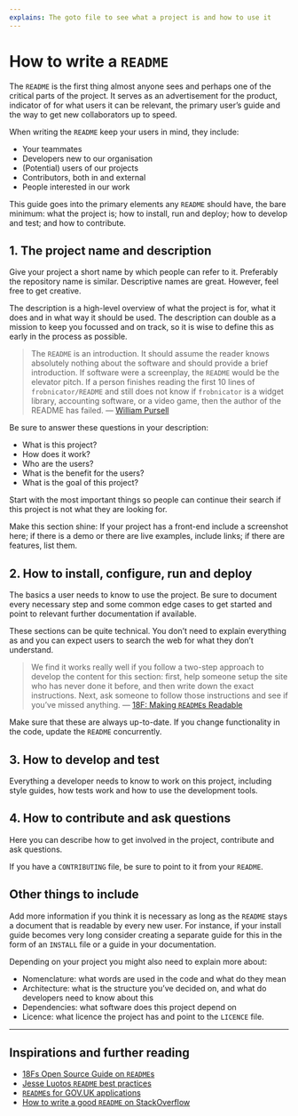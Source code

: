 ```yaml
---
explains: The goto file to see what a project is and how to use it
---
```


# How to write a `README`

The `README` is the first thing almost anyone sees and perhaps one of the critical parts of the project. It serves as an advertisement for the product, indicator of for what users it can be relevant, the primary user’s guide and the way to get new collaborators up to speed.

When writing the `README` keep your users in mind, they include:

* Your teammates
* Developers new to our organisation
* (Potential) users of our projects
* Contributors, both in and external
* People interested in our work

This guide goes into the primary elements any `README` should have, the bare minimum: what the project is; how to install, run and deploy; how to develop and test; and how to contribute.

## 1.  The project name and description

Give your project a short name by which people can refer to it. Preferably the repository name is similar. Descriptive names are great. However, feel free to get creative.

The description is a high-level overview of what the project is for, what it does and in what way it should be used. The description can double as a mission to keep you focussed and on track, so it is wise to define this as early in the process as possible.

> The `README` is an introduction. It should assume the reader knows absolutely nothing about the software and should provide a brief introduction. If software were a screenplay, the `README` would be the elevator pitch. If a person finishes reading the first 10 lines of `frobnicator/README` and still does not know if `frobnicator` is a widget library, accounting software, or a video game, then the author of the README has failed. — [William Pursell](https://stackoverflow.com/a/2305173)

Be sure to answer these questions in your description:

* What is this project?
* How does it work?
* Who are the users?
* What is the benefit for the users?
* What is the goal of this project?

Start with the most important things so people can continue their search if this project is not what they are looking for.

Make this section shine: If your project has a front-end include a screenshot here; if there is a demo or there are live examples, include links; if there are features, list them.

## 2. How to install, configure, run and deploy

The basics a user needs to know to use the project. Be sure to document every necessary step and some common edge cases to get started and point to relevant further documentation if available. 

These sections can be quite technical. You don’t need to explain everything as and you can expect users to search the web for what they don’t understand.

> We find it works really well if you follow a two-step approach to develop the content for this section: first, help someone setup the site who has never done it before, and then write down the exact instructions. Next, ask someone to follow those instructions and see if you’ve missed anything. — [18F: Making `README`s Readable](https://open-source-guide.18f.gov/making-readmes-readable/)

Make sure that these are always up-to-date. If you change functionality in the code, update the `README` concurrently.

## 3. How to develop and test

Everything a developer needs to know to work on this project, including style guides, how tests work and how to use the development tools.

## 4. How to contribute and ask questions

Here you can describe how to get involved in the project, contribute and ask questions. 

If you have a `CONTRIBUTING` file, be sure to point to it from your `README`.

## Other things to include

Add more information if you think it is necessary as long as the `README` stays a document that is readable by every new user. For instance, if your install guide becomes very long consider creating a separate guide for this in the form of an `INSTALL` file or a guide in your documentation.

Depending on your project you might also need to explain more about:

* Nomenclature: what words are used in the code and what do they mean
* Architecture: what is the structure you’ve decided on, and what do developers need to know about this
* Dependencies: what software does this project depend on
* Licence: what licence the project has and point to the `LICENCE` file.

---

## Inspirations and further reading

* [18Fs Open Source Guide on `README`s](https://open-source-guide.18f.gov/making-readmes-readable/)
* [Jesse Luotos `README` best practices](https://github.com/jehna/readme-best-practices/)
* [`README`s for GOV.UK applications](https://docs.publishing.service.gov.uk/manual/readmes.html)
* [How to write a good `README` on StackOverflow](https://stackoverflow.com/questions/2304863/how-to-write-a-good-readme)
